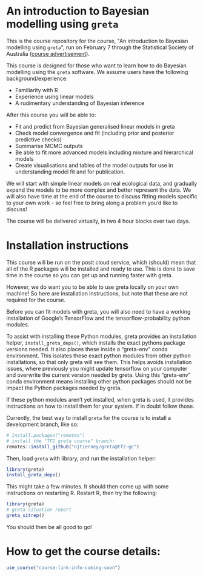 
# An introduction to Bayesian modelling using `greta`

<!-- badges: start -->
<!-- badges: end -->

This is the course repository for the course, "An introduction to Bayesian modelling using `greta`", run on February 7 through the Statistical Society of Australia ([course advertisement](https://statsoc.org.au/event-5513733?CalendarViewType=1&SelectedDate=1/29/2024)).

This course is designed for those who want to learn how to do Bayesian modelling using the `greta` software. We assume users have the following background/experience:

- Familiarity with R
- Experience using linear models
- A rudimentary understanding of Bayesian inference

After this course you will be able to:

- Fit and predict from Bayesian generalised linear models in greta
- Check model convergence and fit (including prior and posterior predictive checks)
- Summarise MCMC outputs
- Be able to fit more advanced models including mixture and hierarchical models
- Create visualisations and tables of the model outputs for use in understanding model fit and for publication.

We will start with simple linear models on real ecological data, and gradually expand the models to be more complex and better represent the data. We will also have time at the end of the course to discuss fitting models specific to your own work - so feel free to bring along a problem you’d like to discuss!

The course will be delivered virtually, in two 4 hour blocks over two days.

# Installation instructions

This course will be run on the posit cloud service, which (should) mean that all of the R packages will be installed and ready to use. This is done to save time in the course so you can get up and running faster with greta. 

However, we do want you to be able to use greta locally on your own machine! So here are installation instructions, but note that these are not required for the course.

Before you can fit models with greta, you will also need to have a working installation of Google’s TensorFlow and the tensorflow-probability python modules.

To assist with installing these Python modules, greta provides an installation helper, `install_greta_deps()`, which installs the exact pythons package versions needed. It also places these inside a “greta-env” conda environment. This isolates these exact python modules from other python installations, so that only greta will see them. This helps avoids installation issues, where previously you might update tensorflow on your computer and overwrite the current version needed by greta. Using this “greta-env” conda environment means installing other python packages should not be impact the Python packages needed by greta.

If these python modules aren’t yet installed, when greta is used, it provides instructions on how to install them for your system. If in doubt follow those.

Currently, the best way to install `greta` for the course is to install a development branch, like so:

```r
# install.packages("remotes")
# install the "TF2 greta course" branch:
remotes::install_github("njtierney/greta@tf2-gc")
```

Then, load `greta` with library, and run the installation helper:

```r
library(greta)
install_greta_deps()
```

This might take a few minutes. It should then come up with some instructions on restarting R. Restart R, then try the following:

```r
library(greta)
# greta situation report
greta_sitrep()
```

You should then be all good to go!

# How to get the course details:

```r
use_course("course-link-info-coming-soon")
```
